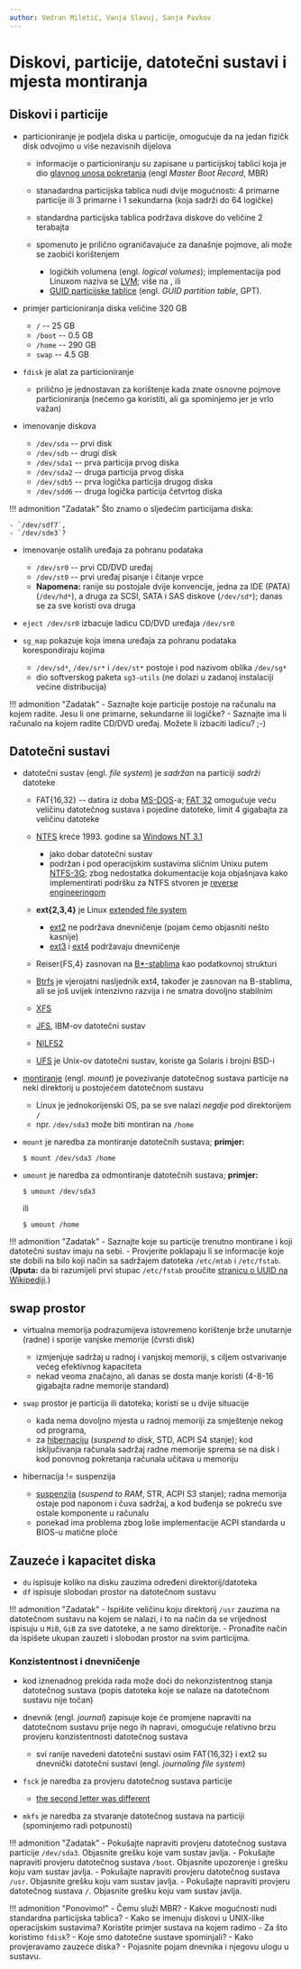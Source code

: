 ```yaml
---
author: Vedran Miletić, Vanja Slavuj, Sanja Pavkov
---
```


# Diskovi, particije, datotečni sustavi i mjesta montiranja

## Diskovi i particije

- particioniranje je podjela diska u particije, omogućuje da na jedan fizičk disk odvojimo u više nezavisnih dijelova

    - informacije o particioniranju su zapisane u particijskoj tablici koja je dio [glavnog unosa pokretanja](https://en.wikipedia.org/wiki/Master_Boot_Record) (engl *Master Boot Record*, MBR)
    - stanadardna particijska tablica nudi dvije mogućnosti: 4 primarne particije ili 3 primarne i 1 sekundarna (koja sadrži do 64 logičke)
    - standardna particijska tablica podržava diskove do veličine 2 terabajta
    - spomenuto je prilično ograničavajuće za današnje pojmove, ali može se zaobići korištenjem

        - logičkih volumena (engl. *logical volumes*); implementacija pod Linuxom naziva se [LVM](https://en.wikipedia.org/wiki/Logical_Volume_Manager_(Linux)); više na , ili
        - [GUID particijske tablice](https://en.wikipedia.org/wiki/GUID_Partition_Table) (engl. *GUID partition table*, GPT).

- primjer particioniranja diska veličine 320 GB

    - `/` -- 25 GB
    - `/boot` -- 0.5 GB
    - `/home` -- 290 GB
    - `swap` -- 4.5 GB

- `fdisk` je alat za particioniranje

    - prilično je jednostavan za korištenje kada znate osnovne pojmove particioniranja (nećemo ga koristiti, ali ga spominjemo jer je vrlo važan)

- imenovanje diskova

    - `/dev/sda` -- prvi disk
    - `/dev/sdb` -- drugi disk
    - `/dev/sda1` -- prva particija prvog diska
    - `/dev/sda2` -- druga particija prvog diska
    - `/dev/sdb5` -- prva logička particija drugog diska
    - `/dev/sdd6` -- druga logička particija četvrtog diska

!!! admonition "Zadatak"
    Što znamo o sljedećim particijama diska:

    - `/dev/sdf7`,
    - `/dev/sde3`?

- imenovanje ostalih uređaja za pohranu podataka

    - `/dev/sr0` -- prvi CD/DVD uređaj
    - `/dev/st0` -- prvi uređaj pisanje i čitanje vrpce
    - **Napomena:** ranije su postojale dvije konvencije, jedna za IDE (PATA) (`/dev/hd*`), a druga za SCSI, SATA i SAS diskove (`/dev/sd*`); danas se za sve koristi ova druga

- `eject /dev/sr0` izbacuje ladicu CD/DVD uređaja `/dev/sr0`

- `sg_map` pokazuje koja imena uređaja za pohranu podataka korespondiraju kojima

    - `/dev/sd*`, `/dev/sr*` i `/dev/st*` postoje i pod nazivom oblika `/dev/sg*`
    - dio softverskog paketa `sg3-utils` (ne dolazi u zadanoj instalaciji većine distribucija)

!!! admonition "Zadatak"
    - Saznajte koje particije postoje na računalu na kojem radite. Jesu li one primarne, sekundarne ili logičke?
    - Saznajte ima li računalo na kojem radite CD/DVD uređaj. Možete li izbaciti ladicu? ;-)

## Datotečni sustavi

- datotečni sustav (engl. *file system*) je *sadržan* na particiji *sadrži* datoteke

    - FAT{16,32} -- datira iz doba [MS-DOS](https://en.wikipedia.org/wiki/MS-DOS)-a; [FAT 32](https://en.wikipedia.org/wiki/File_Allocation_Table#FAT32) omogućuje veću veličinu datotečnog sustava i pojedine datoteke, limit 4 gigabajta za veličinu datoteke
    - [NTFS](https://en.wikipedia.org/wiki/NTFS) kreće 1993. godine sa [Windows NT 3.1](https://en.wikipedia.org/wiki/Windows_NT_3.1)

        - jako dobar datotečni sustav
        - podržan i pod operacijskim sustavima sličnim Unixu putem [NTFS-3G](https://en.wikipedia.org/wiki/NTFS-3G); zbog nedostatka dokumentacije koja objašnjava kako implementirati podršku za NTFS stvoren je [reverse engineeringom](http://unix.stackexchange.com/questions/117006/how-was-ntfs-3g-created)

    - **ext{2,3,4}** je Linux [extended file system](https://en.wikipedia.org/wiki/Extended_file_system)

        - [ext2](https://en.wikipedia.org/wiki/Ext2) ne podržava dnevničenje (pojam ćemo objasniti nešto kasnije)
        - [ext3](https://en.wikipedia.org/wiki/Ext3) i [ext4](https://en.wikipedia.org/wiki/Ext4) podržavaju dnevničenje

    - Reiser{FS,4} zasnovan na [B*-stablima](https://en.wikipedia.org/wiki/B-tree) kao podatkovnoj strukturi
    - [Btrfs](https://en.wikipedia.org/wiki/Btrfs) je vjerojatni nasljednik ext4, također je zasnovan na B-stablima, ali se još uvijek intenzivno razvija i ne smatra dovoljno stabilnim
    - [XFS](https://en.wikipedia.org/wiki/XFS)
    - [JFS](https://en.wikipedia.org/wiki/JFS), IBM-ov datotečni sustav
    - [NILFS2](https://en.wikipedia.org/wiki/NILFS)
    - [UFS](https://en.wikipedia.org/wiki/Unix_File_System) je Unix-ov datotečni sustav, koriste ga Solaris i brojni BSD-i

- [montiranje](https://en.wikipedia.org/wiki/Mount_(computing)) (engl. *mount*) je povezivanje datotečnog sustava particije na neki direktorij u postojećem datotečnom sustavu

    - Linux je jednokorijenski OS, pa se sve nalazi *negdje* pod direktorijem `/`
    - npr. `/dev/sda3` može biti montiran na `/home`

- `mount` je naredba za montiranje datotečnih sustava; **primjer:**

    ``` shell
    $ mount /dev/sda3 /home
    ```

- `umount` je naredba za odmontiranje datotečnih sustava; **primjer:**

    ``` shell
    $ umount /dev/sda3
    ```

    ili

    ``` shell
    $ umount /home
    ```

!!! admonition "Zadatak"
    - Saznajte koje su particije trenutno montirane i koji datotečni sustav imaju na sebi.
    - Provjerite poklapaju li se informacije koje ste dobili na bilo koji način sa sadržajem datoteka `/etc/mtab` i `/etc/fstab`. (**Uputa:** da bi razumijeli prvi stupac `/etc/fstab` proučite [stranicu o UUID na Wikipediji](https://en.wikipedia.org/wiki/UUID).)

## swap prostor

- virtualna memorija podrazumijeva istovremeno korištenje brže unutarnje (radne) i sporije vanjske memorije (čvrsti disk)

    - izmjenjuje sadržaj u radnoj i vanjskoj memoriji, s ciljem ostvarivanje većeg efektivnog kapaciteta
    - nekad veoma značajno, ali danas se dosta manje koristi (4-8-16 gigabajta radne memorije standard)

- `swap` prostor je particija ili datoteka; koristi se u dvije situacije

    - kada nema dovoljno mjesta u radnoj memoriji za smještenje nekog od programa,
    - za [hibernaciju](https://en.wikipedia.org/wiki/Hibernation_(computing)) (*suspend to disk*, STD, ACPI S4 stanje); kod isključivanja računala sadržaj radne memorije sprema se na disk i kod ponovnog pokretanja računala učitava u memoriju

- hibernacija != suspenzija

    - [suspenzija](https://en.wikipedia.org/wiki/Sleep_mode) (*suspend to RAM*, STR, ACPI S3 stanje); radna memorija ostaje pod naponom i čuva sadržaj, a kod buđenja se pokreću sve ostale komponente u računalu
    - ponekad ima problema zbog loše implementacije ACPI standarda u BIOS-u matične ploče

## Zauzeće i kapacitet diska

- `du` ispisuje koliko na disku zauzima određeni direktorij/datoteka
- `df` ispisuje slobodan prostor na datotečnom sustavu

!!! admonition "Zadatak"
    - Ispišite veličinu koju direktorij `/usr` zauzima na datotečnom sustavu na kojem se nalazi, i to na način da se vrijednost ispisuju u `MiB`, `GiB` za sve datoteke, a ne samo direktorije.
    - Pronađite način da ispišete ukupan zauzeti i slobodan prostor na svim particijma.

### Konzistentnost i dnevničenje

- kod iznenadnog prekida rada može doći do nekonzistentnog stanja datotečnog sustava (popis datoteka koje se nalaze na datotečnom sustavu nije točan)
- dnevnik (engl. *journal*) zapisuje koje će promjene napraviti na datotečnom sustavu prije nego ih napravi, omogućuje relativno brzu provjeru konzistentnosti datotečnog sustava

    - svi ranije navedeni datotečni sustavi osim FAT{16,32} i ext2 su dnevnički datotečni sustavi (engl. *journaling file system*)

- `fsck` je naredba za provjeru datotečnog sustava particije

    - [the second letter was different](https://en.wikipedia.org/wiki/Fsck)

- `mkfs` je naredba za stvaranje datotečnog sustava na particiji (spominjemo radi potpunosti)

!!! admonition "Zadatak"
    - Pokušajte napraviti provjeru datotečnog sustava particije `/dev/sda3`. Objasnite grešku koje vam sustav javlja.
    - Pokušajte napraviti provjeru datotečnog sustava `/boot`. Objasnite upozorenje i grešku koju vam sustav javlja.
    - Pokušajte napraviti provjeru datotečnog sustava `/usr`. Objasnite grešku koju vam sustav javlja.
    - Pokušajte napraviti provjeru datotečnog sustava `/`. Objasnite grešku koju vam sustav javlja.

!!! admonition "Ponovimo!"
    - Čemu služi MBR?
    - Kakve mogućnosti nudi standardna particijska tablica?
    - Kako se imenuju diskovi u UNIX-like operacijskim sustavima? Koristite primjer sustava na kojem radimo
    - Za što koristimo `fdisk`?
    - Koje smo datotečne sustave spominjali?
    - Kako provjeravamo zauzeće diska?
    - Pojasnite pojam dnevnika i njegovu ulogu u sustavu.
